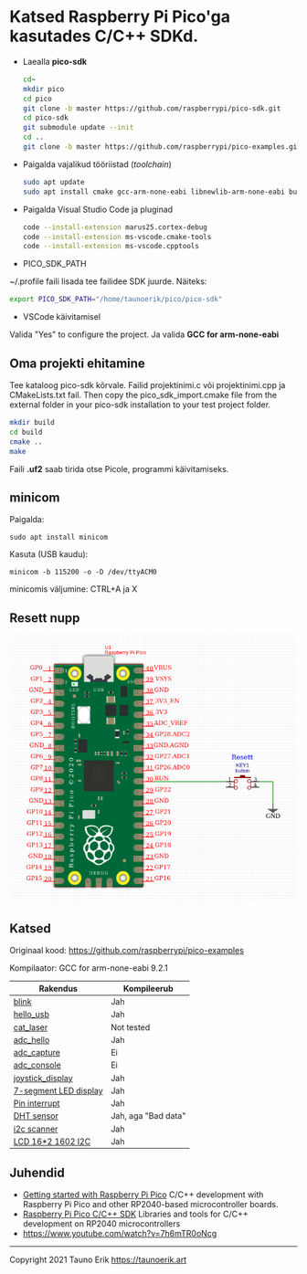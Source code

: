 # Katsed Raspberry Pi Pico'ga kasutades C/C++ SDKd.

- Laealla **pico-sdk**
  
  ```Bash
  cd~
  mkdir pico
  cd pico
  git clone -b master https://github.com/raspberrypi/pico-sdk.git
  cd pico-sdk
  git submodule update --init
  cd ..
  git clone -b master https://github.com/raspberrypi/pico-examples.git
  ```

- Paigalda vajalikud tööriistad (_toolchain_)

  ```Bash
  sudo apt update
  sudo apt install cmake gcc-arm-none-eabi libnewlib-arm-none-eabi build-essential
  ```

- Paigalda Visual Studio Code ja pluginad

  ```Bash
  code --install-extension marus25.cortex-debug
  code --install-extension ms-vscode.cmake-tools
  code --install-extension ms-vscode.cpptools
  ```

- PICO_SDK_PATH

~/.profile faili lisada tee failidee SDK juurde. Näiteks:

```Bash
export PICO_SDK_PATH="/home/taunoerik/pico/pico-sdk"
```

- VSCode käivitamisel

Valida "Yes" to configure the project. Ja valida **GCC for arm-none-eabi**

## Oma projekti ehitamine

Tee kataloog pico-sdk kõrvale.
Failid projektinimi.c või projektinimi.cpp ja CMakeLists.txt fail.
Then copy the pico_sdk_import.cmake file from the external folder in your pico-sdk installation to your test project folder.

  ```Bash
  mkdir build
  cd build
  cmake ..
  make
  ```

Faili **.uf2** saab tirida otse Picole, programmi käivitamiseks.

## minicom

Paigalda:

    sudo apt install minicom

Kasuta (USB kaudu):

    minicom -b 115200 -o -D /dev/ttyACM0

minicomis väljumine: CTRL+A ja X

## Resett nupp

![Pico resett button](./img/pico_resett.png)

## Katsed

Originaal kood: https://github.com/raspberrypi/pico-examples

Kompilaator: GCC for arm-none-eabi 9.2.1

Rakendus|Kompileerub
---|---
[blink](blink/) | Jah
[hello_usb](hello_usb/) | Jah
[cat_laser](cat_laser/) | Not tested
[adc_hello](adc_hello/) | Jah
[adc_capture](adc_capture/) | Ei
[adc_console](adc_console/) | Ei
[joystick_display](joystick_display/) | Jah
[7-segment LED display](7segment/) | Jah
[Pin interrupt](interrupt/) | Jah
[DHT sensor](dht_sensor/) | Jah, aga "Bad data"
[i2c scanner](i2c_scanner/) | Jah
[LCD 16*2 1602 I2C](lcd_1602_i2c/) | Jah

## Juhendid

- [Getting started with Raspberry Pi Pico](https://datasheets.raspberrypi.org/pico/getting-started-with-pico.pdf) C/C++ development with Raspberry Pi Pico and other RP2040-based microcontroller boards.
- [Raspberry Pi Pico C/C++ SDK](https://datasheets.raspberrypi.org/pico/raspberry-pi-pico-c-sdk.pdf) Libraries and tools for C/C++ development on RP2040 microcontrollers
- https://www.youtube.com/watch?v=7h6mTR0oNcg
 ___

Copyright 2021 Tauno Erik https://taunoerik.art
